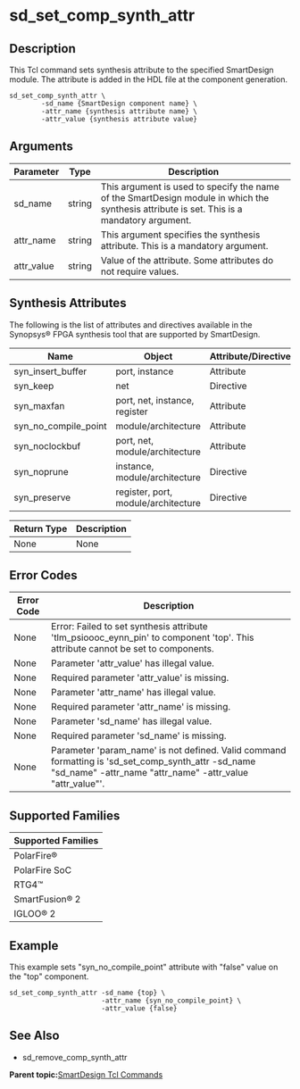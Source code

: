 # sd\_set\_comp\_synth\_attr

## Description

This Tcl command sets synthesis attribute to the specified SmartDesign module. The attribute is added in the HDL file at the component generation.

```
sd_set_comp_synth_attr \
        -sd_name {SmartDesign component name} \ 
        -attr_name {synthesis attribute name} \
        -attr_value {synthesis attribute value}
```

## Arguments

|Parameter|Type|Description|
|---------|----|-----------|
|sd\_name|string|This argument is used to specify the name of the SmartDesign module in which the synthesis attribute is set. This is a mandatory argument.|
|attr\_name|string|This argument specifies the synthesis attribute. This is a mandatory argument.|
|attr\_value|string|Value of the attribute. Some attributes do not require values.|

## Synthesis Attributes

The following is the list of attributes and directives available in the Synopsys® FPGA synthesis tool that are supported by SmartDesign.

|Name|Object|Attribute/Directive|
|----|------|-------------------|
|syn\_insert\_buffer|port, instance|Attribute|
|syn\_keep|net|Directive|
|syn\_maxfan|port, net, instance, register|Attribute|
|syn\_no\_compile\_point|module/architecture|Attribute|
|syn\_noclockbuf|port, net, module/architecture|Attribute|
|syn\_noprune|instance, module/architecture|Directive|
|syn\_preserve|register, port, module/architecture|Directive|

|Return Type|Description|
|-----------|-----------|
|None|None|

## Error Codes

|Error Code|Description|
|----------|-----------|
|None|Error: Failed to set synthesis attribute 'tlm\_psioooc\_eynn\_pin' to component 'top'. This attribute cannot be set to components.|
|None|Parameter 'attr\_value' has illegal value.|
|None|Required parameter 'attr\_value' is missing.|
|None|Parameter 'attr\_name' has illegal value.|
|None|Required parameter 'attr\_name' is missing.|
|None|Parameter 'sd\_name' has illegal value.|
|None|Required parameter 'sd\_name' is missing.|
|None|Parameter 'param\_name' is not defined. Valid command formatting is 'sd\_set\_comp\_synth\_attr -sd\_name "sd\_name" -attr\_name "attr\_name" -attr\_value "attr\_value"'.|

## Supported Families

|Supported Families|
|------------------|
|PolarFire®|
|PolarFire SoC|
|RTG4™|
|SmartFusion® 2|
|IGLOO® 2|

## Example

This example sets "syn\_no\_compile\_point" attribute with "false" value on the "top" component.

```
sd_set_comp_synth_attr -sd_name {top} \
                       -attr_name {syn_no_compile_point} \
                       -attr_value {false}
```

## See Also

-   sd\_remove\_comp\_synth\_attr

**Parent topic:**[SmartDesign Tcl Commands](GUID-92BDB298-D736-4F37-87A0-3E5E1200BEE6.md)

